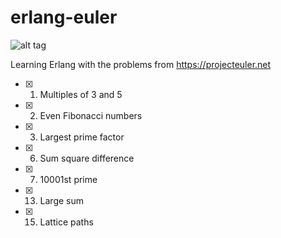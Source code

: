 # erlang-euler

![alt tag](https://projecteuler.net/profile/joanlopez.png)

Learning Erlang with the problems from https://projecteuler.net

- [X] 1. Multiples of 3 and 5
- [X] 2. Even Fibonacci numbers
- [X] 3. Largest prime factor
- [X] 6. Sum square difference
- [X] 7. 10001st prime
- [X] 13. Large sum
- [X] 15. Lattice paths
